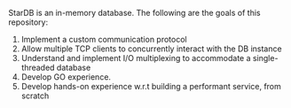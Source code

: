StarDB is an in-memory database. The following are the goals of this repository:

1) Implement a custom communication protocol
2) Allow multiple TCP clients to concurrently interact with the DB instance
3) Understand and implement I/O multiplexing to accommodate a single-threaded database
4) Develop GO experience.
5) Develop hands-on experience w.r.t building a performant service, from scratch
